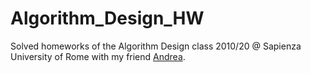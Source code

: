 # Algorithm_Design_HW
Solved homeworks of the Algorithm Design class 2010/20 @ Sapienza University of Rome with my friend [Andrea](https://github.com/andreaaurizi).

